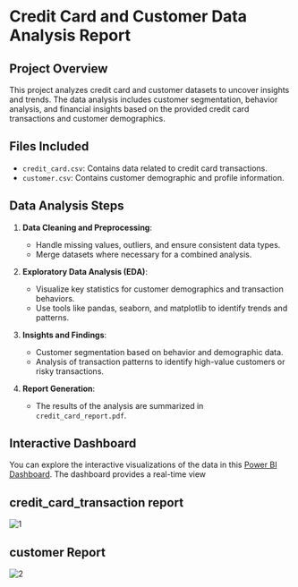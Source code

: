 # Credit Card and Customer Data Analysis Report

## Project Overview

This project analyzes credit card and customer datasets to uncover insights and trends. The data analysis includes customer segmentation, behavior analysis, and financial insights based on the provided credit card transactions and customer demographics.

## Files Included

- `credit_card.csv`: Contains data related to credit card transactions.
- `customer.csv`: Contains customer demographic and profile information.
  
## Data Analysis Steps

1. **Data Cleaning and Preprocessing**:
    - Handle missing values, outliers, and ensure consistent data types.
    - Merge datasets where necessary for a combined analysis.

2. **Exploratory Data Analysis (EDA)**:
    - Visualize key statistics for customer demographics and transaction behaviors.
    - Use tools like pandas, seaborn, and matplotlib to identify trends and patterns.

3. **Insights and Findings**:
    - Customer segmentation based on behavior and demographic data.
    - Analysis of transaction patterns to identify high-value customers or risky transactions.

4. **Report Generation**:
    - The results of the analysis are summarized in `credit_card_report.pdf`.

## Interactive Dashboard

You can explore the interactive visualizations of the data in this [Power BI Dashboard](https://app.powerbi.com/view?r=eyJrIjoiMzc3NTRmZTctNjU3Mi00YTBhLWI2YjYtYjUwNjMwOTA3ZGUxIiwidCI6ImM2ZTU0OWIzLTVmNDUtNDAzMi1hYWU5LWQ0MjQ0ZGM1YjJjNCJ9). The dashboard provides a real-time view

## credit_card_transaction report 
![1](https://github.com/user-attachments/assets/be2cbd89-fff8-4c5e-b2a5-5c287191a41d)
 ## customer Report
 ![2](https://github.com/user-attachments/assets/82b84587-9367-4bee-a3e4-56f11e645a4c)

